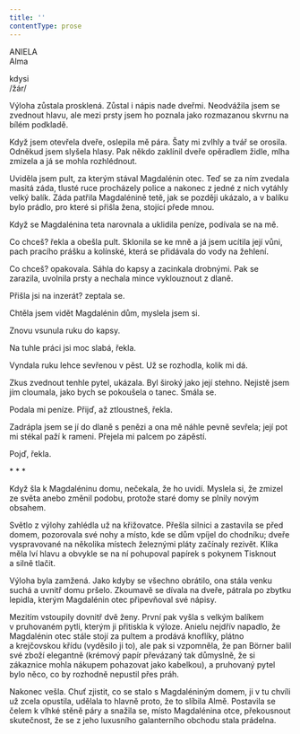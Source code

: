 ```yaml
---
title: ''
contentType: prose
---
```


ANIELA  
Alma

kdysi  
/žár/

  

Výloha zůstala prosklená. Zůstal i nápis nade dveřmi. Neodvážila jsem se zvednout hlavu, ale mezi prsty jsem ho poznala jako rozmazanou skvrnu na bílém podkladě.

Když jsem otevřela dveře, oslepila mě pára. Šaty mi zvlhly a tvář se orosila. Odněkud jsem slyšela hlasy. Pak někdo zaklínil dveře opěradlem židle, mlha zmizela a já se mohla rozhlédnout.

Uviděla jsem pult, za kterým stával Magdalénin otec. Teď se za ním zvedala masitá záda, tlusté ruce procházely police a nakonec z jedné z nich vytáhly velký balík. Záda patřila Magdalénině tetě, jak se později ukázalo, a v balíku bylo prádlo, pro které si přišla žena, stojící přede mnou.

Když se Magdalénina teta narovnala a uklidila peníze, podívala se na mě.

Co chceš? řekla a obešla pult. Sklonila se ke mně a já jsem ucítila její vůni, pach pracího prášku a kolínské, která se přidávala do vody na žehlení.

Co chceš? opakovala. Sáhla do kapsy a zacinkala drobnými. Pak se zarazila, uvolnila prsty a nechala mince vyklouznout z dlaně.

Přišla jsi na inzerát? zeptala se.

Chtěla jsem vidět Magdalénin dům, myslela jsem si.

Znovu vsunula ruku do kapsy.

Na tuhle práci jsi moc slabá, řekla.

Vyndala ruku lehce sevřenou v pěst. Už se rozhodla, kolik mi dá.

Zkus zvednout tenhle pytel, ukázala. Byl široký jako její stehno. Nejistě jsem jím cloumala, jako bych se pokoušela o tanec. Smála se.

Podala mi peníze. Přijď, až ztloustneš, řekla.

Zadrápla jsem se jí do dlaně s penězi a ona mě náhle pevně sevřela; její pot mi stékal paží k rameni. Přejela mi palcem po zápěstí.

Pojď, řekla.

\* \* \*

  

Když šla k Magdaléninu domu, nečekala, že ho uvidí. Myslela si, že zmizel ze světa anebo změnil podobu, protože staré domy se plnily novým obsahem.

Světlo z výlohy zahlédla už na křižovatce. Přešla silnici a zastavila se před domem, pozorovala své nohy a místo, kde se dům vpíjel do chodníku; dveře vyspravované na několika místech železnými pláty začínaly rezivět. Klika měla lví hlavu a obvykle se na ní pohupoval papírek s pokynem Tisknout a silně tlačit.

Výloha byla zamžená. Jako kdyby se všechno obrátilo, ona stála venku suchá a uvnitř domu pršelo. Zkoumavě se dívala na dveře, pátrala po zbytku lepidla, kterým Magdalénin otec připevňoval své nápisy.

Mezitím vstoupily dovnitř dvě ženy. První pak vyšla s velkým balíkem v pruhovaném pytli, kterým ji přitiskla k výloze. Anielu nejdřív napadlo, že Magdalénin otec stále stojí za pultem a prodává knoflíky, plátno a krejčovskou křídu (vyděsilo ji to), ale pak si vzpomněla, že pan Börner balil své zboží elegantně (krémový papír převázaný tak důmyslně, že si zákaznice mohla nákupem pohazovat jako kabelkou), a pruhovaný pytel bylo něco, co by rozhodně nepustil přes práh.

Nakonec vešla. Chuť zjistit, co se stalo s Magdaléniným domem, ji v tu chvíli už zcela opustila, udělala to hlavně proto, že to slíbila Almě. Postavila se čelem k vlhké stěně páry a snažila se, místo Magdalénina otce, překousnout skutečnost, že se z jeho luxusního galanterního obchodu stala prádelna.

